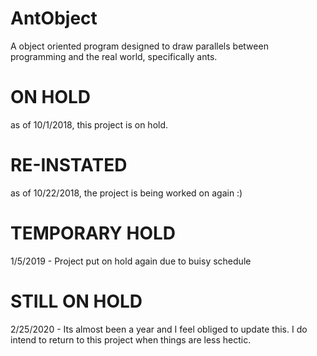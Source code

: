 # AntObject
A object oriented program designed to draw parallels between programming and the real world, specifically ants.

# ON HOLD 
as of 10/1/2018, this project is on hold.

# RE-INSTATED
as of 10/22/2018, the project is being worked on again :)

# TEMPORARY HOLD
1/5/2019 - Project put on hold again due to buisy schedule 

# STILL ON HOLD
2/25/2020 - Its almost been a year and I feel obliged to update this. I do intend to return to this project when things are less hectic.
